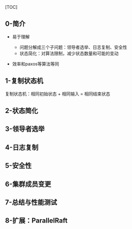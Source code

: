 [TOC]

## 0-简介

- 易于理解
  - 问题分解成三个子问题：领导者选举、日志复制、安全性
  - 状态简化：对算法限制，减少状态数量和可能的变动

- 效率和paxos等算法等同



## 1-复制状态机

复制状态机：相同初始状态 + 相同输入 = 相同结束状态



## 2-状态简化





## 3-领导者选举





## 4-日志复制





## 5-安全性





## 6-集群成员变更





## 7-总结与性能测试





## 8-扩展：ParallelRaft



